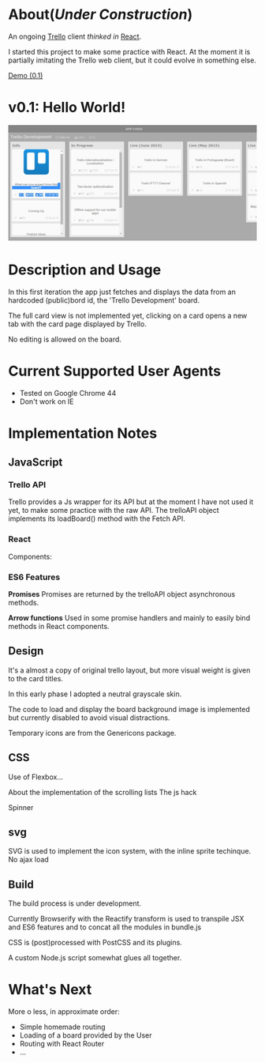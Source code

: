 # About(*Under Construction*)

An ongoing [Trello](http://trello.com) client *thinked in* [React](https://facebook.github.io/).

I started this project to make some practice with React. At the moment it is partially imitating the Trello web client, but it could evolve in something else.

[Demo (0.1)](http://mgiulio.github.io/trello-react/dist)

# v0.1: Hello World!

![sshot-00](sshot-00.jpg)

# Description and Usage

In this first iteration the app just fetches and displays the data from an hardcoded (public)bord id, the 'Trello Development' board.

The full card view is not implemented yet, clicking on a card opens a new tab with the card page displayed by Trello.

No editing is allowed on the board.

# Current Supported User Agents

* Tested on Google Chrome 44
* Don't work on IE

# Implementation Notes

## JavaScript

### Trello API

Trello provides a Js wrapper for its API but at the moment I have not used it yet, to make some practice with the raw API.
The trelloAPI object implements its loadBoard() method with the Fetch API.

### React

Components:

### ES6 Features

**Promises**
Promises are returned by the trelloAPI object asynchronous methods.

**Arrow functions**
Used in some promise handlers and mainly to easily bind methods in React components.

## Design

It's a almost a copy of original trello layout, but more visual weight is given to the card titles.

In this early phase I adopted a neutral grayscale skin.

The code to load and display the board background image is implemented but currently disabled to avoid visual distractions.

Temporary icons are from the Genericons package.

## CSS

Use of Flexbox...

About the implementation of the scrolling lists
   The js hack

Spinner

## svg

SVG is used to implement the icon system, with the inline sprite techinque.
No ajax load

## Build

The build process is under development.

Currently Browserify with the Reactify transform is used to transpile JSX and ES6 features and to concat all the modules in bundle.js

CSS is (post)processed with PostCSS and its plugins.

A custom Node.js script somewhat glues all together.

# What's Next

More o less, in approximate order:

* Simple homemade routing
* Loading of a board provided by the User
* Routing with React Router
* ...
